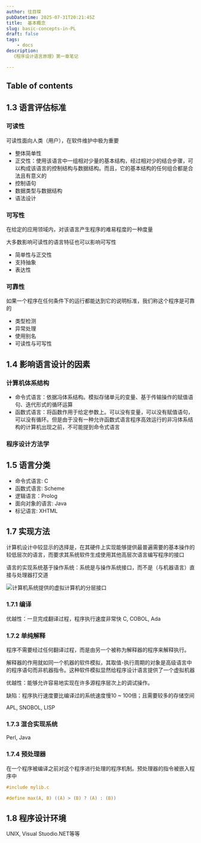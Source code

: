 ```yaml
---
author: 往目琛
pubDatetime: 2025-07-31T20:21:45Z
title:  基本概念
slug: basic-concepts-in-PL
draft: false
tags:
    - docs
description:
  《程序设计语言原理》第一章笔记

---
```


## Table of contents

## 1.3 语言评估标准

### 可读性

可读性面向人类（用户），在软件维护中极为重要

- 整体简单性
- 正交性：使用该语言中一组相对少量的基本结构，经过相对少的结合步骤，可以构成该语言的控制结构与数据结构。而且，它的基本结构的任何组合都是合法且有意义的
- 控制语句
- 数据类型与数据结构
- 语法设计

### 可写性

在给定的应用领域内，对该语言产生程序的难易程度的一种度量

大多数影响可读性的语言特征也可以影响可写性

- 简单性与正交性
- 支持抽象
- 表达性

### 可靠性

如果一个程序在任何条件下的运行都能达到它的说明标准，我们称这个程序是可靠的

- 类型检测
- 异常处理
- 使用别名
- 可读性与可写性

## 1.4 影响语言设计的因素

### 计算机体系结构

- 命令式语言：依据冯体系结构。模拟存储单元的变量、基于传输操作的赋值语句、迭代形式的循环运算
- 函数式语言：将函数作用于给定参数上。可以没有变量，可以没有赋值语句，可以没有循环。但是由于没有一种允许函数式语言程序高效运行的非冯体系结构的计算机出现之前，不可能提到命令式语言

### 程序设计方法学

## 1.5 语言分类

- 命令式语言: C
- 函数式语言: Scheme
- 逻辑语言：Prolog
- 面向对象的语言: Java
- 标记语言: XHTML

## 1.7 实现方法

计算机设计中较显示的选择是，在其硬件上实现能够提供最普遍需要的基本操作的较低层次的语言，而要求其系统软件生成使用其他高层次语言编写程序的接口

语言的实现系统基于操作系统：系统是与操作系统接口，而不是（与机器语言）直接与处理器打交道

![计算机系统提供的虚拟计算机的分层接口](@/assets/images/concepts_of_pl/1.7.png)

### 1.7.1 编译

优越性：一旦完成翻译过程，程序执行速度非常快
C, COBOL, Ada

### 1.7.2 单纯解释

程序不需要经过任何翻译过程，而是由另一个被称为解释器的程序来解释执行。

解释器的作用就如同一个机器的软件模拟，其取值-执行周期的对象是高级语言中的程序语句而非机器指令。这种软件模拟显然给程序设计语言提供了一个虚拟机器

优越性：能够允许容易地实现在许多源程序层次上的调试操作。

缺陷：程序执行速度要比编译过的系统速度慢10 ~ 100倍；且需要较多的存储空间

APL, SNOBOL, LISP

### 1.7.3 混合实现系统

Perl, Java

### 1.7.4 预处理器

在一个程序被编译之前对这个程序进行处理的程序机制。预处理器的指令被嵌入程序中

```c
#include mylib.c

#define max(A, B) ((A) > (B) ? (A) : (B))
```

## 1.8 程序设计环境

UNIX, Visual Stuodio.NET等等
